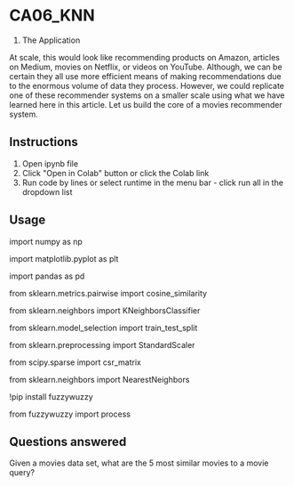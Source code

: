 # CA06_KNN
1. The Application

At scale, this would look like recommending products on Amazon, articles on Medium, movies on
Netflix, or videos on YouTube. Although, we can be certain they all use more efficient means of making
recommendations due to the enormous volume of data they process. However, we could replicate one of
these recommender systems on a smaller scale using what we have learned here in this article. Let us
build the core of a movies recommender system.

## Instructions
1. Open ipynb file
2. Click "Open in Colab" button or click the Colab link
3. Run code by lines or select runtime in the menu bar - click run all in the dropdown list

## Usage

import numpy as np

import matplotlib.pyplot as plt

import pandas as pd

from sklearn.metrics.pairwise import cosine_similarity

from sklearn.neighbors import KNeighborsClassifier

from sklearn.model_selection import train_test_split

from sklearn.preprocessing import StandardScaler

from scipy.sparse import csr_matrix

from sklearn.neighbors import NearestNeighbors

!pip install fuzzywuzzy

from fuzzywuzzy import process

## Questions answered

Given a movies data set, what are the 5 most similar movies to a movie query?
